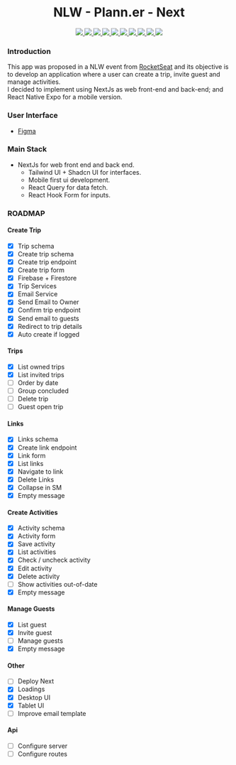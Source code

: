 <h1 align="center">NLW - Plann.er - Next</h1> 

<p align="center">
<a href="https://nextjs.org/">
  <img src="https://img.shields.io/badge/Next.js-000000?style=for-the-badge&logo=next.js&logoColor=white" />
</a>
<a href="https://reactjs.org/">
  <img src="https://img.shields.io/badge/React-000000?style=for-the-badge&logo=react" />
</a>
<a href="https://www.typescriptlang.org">
<img src="https://img.shields.io/badge/TypeScript-black?style=for-the-badge&logo=typescript" />
</a>
<a href="https://github.com/colinhacks/zod">
  <img src="https://img.shields.io/badge/Zod-black?style=for-the-badge&logo=zod"/>
</a>
<a href="https://tailwindcss.com/">
  <img src="https://img.shields.io/badge/Tailwind%20CSS-000000?style=for-the-badge&logo=tailwind-css" />
</a>
<a href="https://github.com/colinhacks/zod">
  <img src="https://img.shields.io/badge/ShadCn%20ui-000000?style=for-the-badge&logo=shadcnui"/>
</a>
<a href="https://firebase.google.com/">
  <img src="https://img.shields.io/badge/Firebase-000000?style=for-the-badge&logo=firebase&logoColor=orange" />
</a>
<a href="https://firebase.google.com/products/firestore">
  <img src="https://img.shields.io/badge/Firestore-000000?style=for-the-badge&logo=firebase&logoColor=orange" />
</a>
<a href="https://react-query.tanstack.com/">
  <img src="https://img.shields.io/badge/React%20Query-000000?style=for-the-badge&logo=react-query&logoColor=ff4154" />
</a>
<a href="https://react-hook-form.com/">
  <img src="https://img.shields.io/badge/React%20Hook%20Form-000000?style=for-the-badge&logo=reacthookform&logoColor=ec5990" />
</a>
</p>

### Introduction
This app was proposed in a NLW event from [RocketSeat](https://www.rocketseat.com.br/) and its objective is to develop an application where a user can create a trip, invite guest and manage activities.   
I decided to implement using NextJs as web front-end and back-end; and React Native Expo for a mobile version.

### User Interface
- [Figma](https://www.figma.com/design/mPYb3uPd3Tv6ebsqeJ3GoZ/NLW-Journey-%E2%80%A2-Planejador-de-viagem-(Community)?node-id=0-1&t=Sd8vCzrR7iUMR9U7-0)

### Main Stack
- NextJs for web front end and back end.
  - Tailwind UI + Shadcn UI for interfaces.
  - Mobile first ui development.
  - React Query for data fetch.
  - React Hook Form for inputs.

### ROADMAP
#### Create Trip
- [X] Trip schema
- [X] Create trip schema
- [X] Create trip endpoint
- [X] Create trip form
- [X] Firebase + Firestore
- [X] Trip Services
- [X] Email Service
- [X] Send Email to Owner
- [X] Confirm trip endpoint
- [X] Send email to guests
- [X] Redirect to trip details
- [X] Auto create if logged

#### Trips
- [X] List owned trips
- [X] List invited trips
- [ ] Order by date
- [ ] Group concluded
- [ ] Delete trip
- [ ] Guest open trip

#### Links
- [X] Links schema
- [X] Create link endpoint
- [X] Link form
- [X] List links
- [X] Navigate to link
- [X] Delete Links
- [X] Collapse in SM
- [X] Empty message

#### Create Activities
- [X] Activity schema
- [X] Activity form
- [X] Save activity
- [X] List activities
- [X] Check / uncheck activity
- [X] Edit activity
- [X] Delete activity
- [ ] Show activities out-of-date
- [X] Empty message

#### Manage Guests
- [X] List guest
- [X] Invite guest
- [ ] Manage guests
- [X] Empty message

#### Other
- [ ] Deploy Next
- [X] Loadings
- [X] Desktop UI
- [X] Tablet UI
- [ ] Improve email template

#### Api
- [ ] Configure server
- [ ] Configure routes